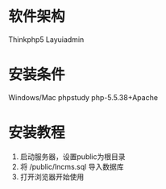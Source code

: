 # 软件架构
Thinkphp5
Layuiadmin

# 安装条件
Windows/Mac
phpstudy
php-5.5.38+Apache

# 安装教程

1. 启动服务器，设置public为根目录
2. 将 /public/lncms.sql 导入数据库
3. 打开浏览器开始使用
